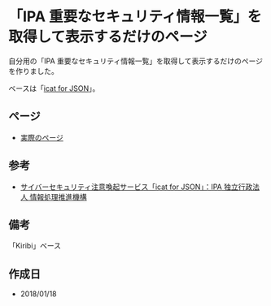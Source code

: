 # 「IPA 重要なセキュリティ情報一覧」を取得して表示するだけのページ

自分用の「IPA 重要なセキュリティ情報一覧」を取得して表示するだけのページを作りました。

ベースは「[icat for JSON](https://www.ipa.go.jp/security/vuln/icat.html)」。

## ページ

- [実際のページ](https://arm-band.github.io/icat4json_listpage/)

## 参考

- [サイバーセキュリティ注意喚起サービス「icat for JSON」：IPA 独立行政法人 情報処理推進機構](https://www.ipa.go.jp/security/vuln/icat.html)

## 備考

「Kiribi」ベース

## 作成日

- 2018/01/18